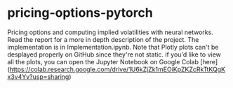 # pricing-options-pytorch
Pricing options and computing implied volatilities with neural networks. Read the report for a more in depth description of the project. The implementation is in Implementation.ipynb. Note that Plotly plots can't be desplayed properly on GitHub since they're not static. if you'd like to view all the plots, you can open the Jupyter Notebook on Google Colab [here] (https://colab.research.google.com/drive/1U6kZjZk1mEOiKpZKZcRkTtKQgKx3v4Yv?usp=sharing)
